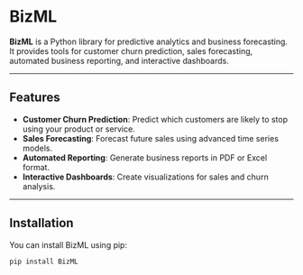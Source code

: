 # BizML

**BizML** is a Python library for predictive analytics and business forecasting. It provides tools for customer churn prediction, sales forecasting, automated business reporting, and interactive dashboards.

---

## Features
- **Customer Churn Prediction**: Predict which customers are likely to stop using your product or service.
- **Sales Forecasting**: Forecast future sales using advanced time series models.
- **Automated Reporting**: Generate business reports in PDF or Excel format.
- **Interactive Dashboards**: Create visualizations for sales and churn analysis.

---

## Installation

You can install BizML using pip:

```bash
pip install BizML